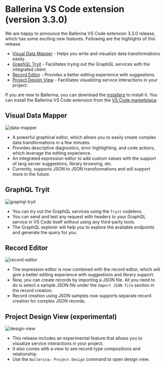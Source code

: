 # Ballerina VS Code extension (version 3.3.0) 

We are happy to announce the Ballerina VS Code extension 3.3.0 release, which has some exciting new features. Following are the highlights of this release.

- [Visual Data Mapper](#data-mapper) - Helps you write and visualize data transformations easily.
- [GraphQL Tryit](#integrated-graphql-tryit) - Facilitates trying out the GraphQL services with the integrated client.
- [Record Editor](#record-editor) - Provides a better editing experience with suggestions. 
- [Project Design View](#record-editor) - Facilitates visualizing service interactions in your project.

If you are new to Ballerina, you can download the [installers](/downloads/#swanlake) to install it. You can install the Ballerina VS Code extension from the [VS Code marketplace](https://marketplace.visualstudio.com/items?itemName=WSO2.ballerina). 

## Visual Data Mapper

![data-mapper](../../img/release-notes/data-mapper.gif)

- A powerful graphical editor, which allows you to easily create complex data transformations in a few minutes.
- Provides descriptive diagnostics, error highlighting, and code actions, which leverage the editing experience.
- An integrated expression editor to add custom values with the support of lang server suggestions, library browsing, etc.
- Currently, supports JSON to JSON transformations and will support more in the future.

## GraphQL Tryit
![graphql-tryit](../../img/release-notes/graphql-tryit.gif)

- You can try out the GraphQL services using the `Tryit` codelens.
- You can send and test any request with headers to your GraphQL service in VS Code itself without using any third-party tools.
- The GraphQL explorer will help you to explore the available endpoints and generate the query for you.

## Record Editor
![record-editor](../../img/release-notes/record-editor.gif)

- The expression editor is now combined with the record editor, which will give a better editing experience with suggestions and library support.
- Now, you can create records by importing a JSON file. All you need to do is select a sample JSON file under the `Import JSON file` section in the record creation.
- Record creation using JSON samples now supports separate record creation for complex JSON records. 

## Project Design View (experimental)
![design-view](../../img/release-notes/design-view.gif)

- This release includes an experimental feature that allows you to visualize service interactions in your project.
- It also comes with a view to see record-type compositions and relationship.
- Use the `Ballerina: Project Design` command to open design view.
